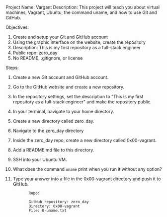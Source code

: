 Project Name: Vargant
Description: This project will teach you about virtual machines, Vagrant, Ubuntu, the command uname, and how to use Git and GitHub.

Objectives:
1. Create and setup your Git and GitHub account
2. Using the graphic interface on the website, create the repository
3. Description: This is my first repository as a full-stack engineer
4. Public repo: zero_day
5. No README, .gitignore, or license

Steps:
1. Create a new Git account and GitHub account.
2. Go to the GitHub website and create a new repository.
3. In the repository settings, set the description to "This is my first repository as a full-stack engineer" and make the repository public.
4. In your terminal, navigate to your home directory.
5. Create a new directory called zero_day.
6. Navigate to the zero_day directory
7. Inside the zero_day repo, create a new directory called 0x00-vagrant.
8. Add a README.md file to this directory.
9. SSH into your Ubuntu VM.
10. What does the command `uname` print when you run it without any option?
11. Type your answer into a file in the 0x00-vagrant directory and push it to GitHub.

               Repo:

               GitHub repository: zero_day
               Directory: 0x00-vagrant
               File: 0-uname.txt
